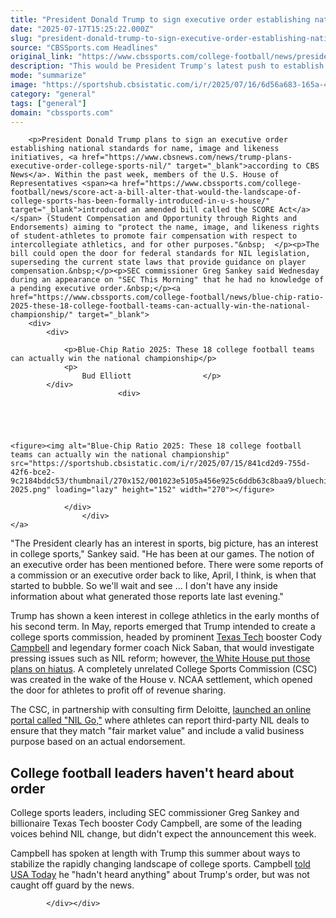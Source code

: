 ```yaml
---
title: "President Donald Trump to sign executive order establishing national NIL standards amid evolving legislation"
date: "2025-07-17T15:25:22.000Z"
slug: "president-donald-trump-to-sign-executive-order-establishing-national-nil-standards-amid-evolving-legislation"
source: "CBSSports.com Headlines"
original_link: "https://www.cbssports.com/college-football/news/president-donald-trump-to-sign-executive-order-establishing-national-nil-standards-amid-evolving-legislation/"
description: "This would be President Trump's latest push to establish NIL standards in college athletics"
mode: "summarize"
image: "https://sportshub.cbsistatic.com/i/r/2025/07/16/6d56a683-165a-4c12-a85b-50307e32582e/thumbnail/1200x675/8aef374125bc10633d2c7cfbe1a03664/adobe-express-file-2025-07-16t103555-720.jpg"
category: "general"
tags: ["general"]
domain: "cbssports.com"
---
```

<div id="readability-page-1" class="page"><div>
        
        
                            
                
        <p>President Donald Trump plans to sign an executive order establishing national standards for name, image and likeness initiatives, <a href="https://www.cbsnews.com/news/trump-plans-executive-order-college-sports-nil/" target="_blank">according to CBS News</a>. Within the past week, members of the U.S. House of Representatives <span><a href="https://www.cbssports.com/college-football/news/score-act-a-bill-alter-that-would-the-landscape-of-college-sports-has-been-formally-introduced-in-u-s-house/" target="_blank">introduced an amended bill called the SCORE Act</a></span> (Student Compensation and Opportunity through Rights and Endorsements) aiming to "protect the name, image, and likeness rights of student-athletes to promote fair compensation with respect to intercollegiate athletics, and for other purposes."&nbsp;  </p><p>The bill could open the door for federal standards for NIL legislation, superseding the current state laws that provide guidance on player compensation.&nbsp;</p><p>SEC commissioner Greg Sankey said Wednesday during an appearance on "SEC This Morning" that he had no knowledge of a pending executive order.&nbsp;</p><a href="https://www.cbssports.com/college-football/news/blue-chip-ratio-2025-these-18-college-football-teams-can-actually-win-the-national-championship/" target="_blank">
        <div>
            <div>
                
                <p>Blue-Chip Ratio 2025: These 18 college football teams can actually win the national championship</p>
                <p>
                    Bud Elliott                </p>
            </div>
                            <div>
                            
                                                    
                
                        
                                    
    <figure><img alt="Blue-Chip Ratio 2025: These 18 college football teams can actually win the national championship" src="https://sportshub.cbsistatic.com/i/r/2025/07/15/841cd2d9-755d-42f6-bce2-9c2184bddc53/thumbnail/270x152/001023e5105a456e925c6ddb63c8baa9/bluechip-2025.png" loading="lazy" height="152" width="270"></figure>
                        
                </div>
                    </div>
    </a>
<p>"The President clearly has an interest in sports, big picture, has an interest in college sports," Sankey said. "He has been at our games. The notion of an executive order has been mentioned before. There were some reports of a commission or an executive order back to like, April, I think, is when that started to bubble. So we'll wait and see ... I don't have any inside information about what generated those reports late last evening."  </p>
        

<p>Trump has shown a keen interest in college athletics in the early months of his second term. In May, reports emerged that Trump intended to create a college sports commission, headed by prominent <a href="https://www.cbssports.com/college-football/teams/TXTECH/texas-tech-red-raiders/">Texas Tech</a> booster Cody <a href="https://www.cbssports.com/college-football/teams/CAMP/campbell-fighting-camels/">Campbell</a> and legendary former coach Nick Saban, that would investigate pressing issues such as NIL reform; however, <span><a href="https://www.cbssports.com/college-football/news/white-house-halts-donald-trumps-plan-for-college-sports-commission-amid-ongoing-legislation-talks-per-report/" target="_blank">the White House put those plans on hiatus</a></span>. A completely unrelated College Sports Commission (CSC) was created in the wake of the House v. NCAA settlement, which opened the door for athletes to profit off of revenue sharing.&nbsp;</p><p>The CSC, in partnership with consulting firm Deloitte, <span><a href="https://www.cbssports.com/college-football/news/what-is-nil-go-explaining-the-college-sports-commissions-initiative-to-monitor-name-image-and-likeness/" target="_blank">launched an online portal called "NIL Go,"</a></span> where athletes can report third-party NIL deals to ensure that they match "fair market value" and include a valid business purpose based on an actual endorsement.  </p><h2>College football leaders haven't heard about order&nbsp;</h2><p>College sports leaders, including SEC commissioner Greg Sankey and billionaire Texas Tech booster Cody Campbell, are some of the leading voices behind NIL change, but didn't expect the announcement this week.</p>
        

<p>Campbell has spoken at length with Trump this summer about ways to stabilize the rapidly changing landscape of college sports. Campbell&nbsp;<a href="https://www.usatoday.com/story/sports/ncaaf/2025/07/16/donald-trump-nil-executive-order-college-sports/85242671007/" target="_blank" rel="nofollow">told USA Today</a>&nbsp;he "hadn't heard anything" about Trump's order, but was not caught off guard by the news.</p>


        
            </div></div>